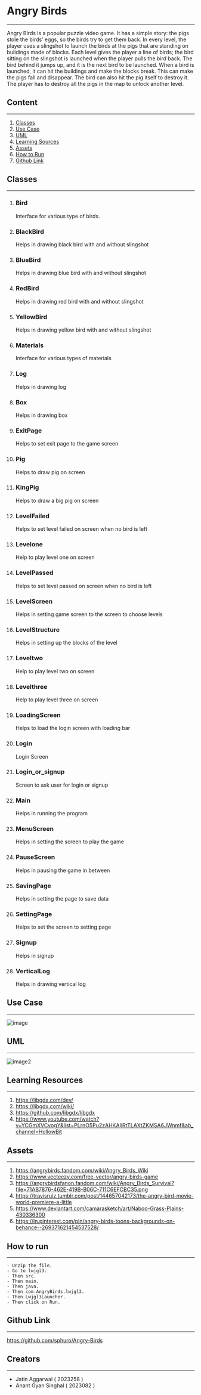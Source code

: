 # Angry Birds
___
Angry Birds is a popular puzzle video game. It has a simple story: the pigs stole the birds’ eggs, so the birds try
to get them back. In every level, the player uses a slingshot to launch the birds at the pigs that are standing on
buildings made of blocks. Each level gives the player a line of birds; the bird sitting on the slingshot is launched
when the player pulls the bird back. The bird behind it jumps up, and it is the next bird to be launched.
When a bird is launched, it can hit the buildings and make the blocks break. This can make the pigs fall
and disappear. The bird can also hit the pig itself to destroy it. The player has to destroy all the pigs in the
map to unlock another level.

## Content
___
1. [Classes](#classes)
2. [Use Case](#use-case)
3. [UML](#UML)
4. [Learning Sources](#Leaning-Resources)
5. [Assets](#Assets)
6. [How to Run](#how-to-run)
7. [Github Link](#Github-Link)

## Classes
___
1. ### Bird
   Interface for various type of birds.
2. ### BlackBird
   Helps in drawing black bird with and without slingshot
3. ### BlueBird
   Helps in drawing blue bird with and without slingshot
4. ### RedBird
   Helps in drawing red bird with and without slingshot
5. ### YellowBird
   Helps in drawing yellow bird with and without slingshot
6. ### Materials
   Interface for various types of materials
7. ### Log
   Helps in drawing log
8. ### Box
   Helps in drawing box
9. ### ExitPage
   Helps to set exit page to the game screen
10. ### Pig
    Helps to draw pig on screen
11. ### KingPig
    Helps to draw a big pig on screen
12. ### LevelFailed
    Helps to set level failed on screen when no bird is left
13. ### Levelone
    Help to play level one on screen
14. ### LevelPassed
    Helps to set level passed on screen when no bird is left
15. ### LevelScreen
    Helps in setting game screen to the screen to choose levels
16. ### LevelStructure
    Helps in setting up the blocks of the level
17. ### Leveltwo
    Help to play level two on screen
18. ### Levelthree
    Help to play level three on screen
19. ### LoadingScreen
    Helps to load the login screen with loading bar
20. ### Login
    Login Screen
21. ### Login_or_signup
    Screen to ask user for login or signup
22. ### Main
    Helps in running the program
23. ### MenuScreen
    Helps in setting the screen to play the game
24. ### PauseScreen
    Helps in pausing the game in between
25. ### SavingPage
    Helps in setting the page to save data
26. ### SettingPage
    Helps to set the screen to setting page
27. ### Signup
    Helps in signup
28. ### VerticalLog
    Helps in drawing vertical log

## Use Case
___
![image](usecase.png)

## UML
___
![image2](UML_class_Diagrma_2.png)

## Learning Resources
___
1. https://libgdx.com/dev/
2. https://libgdx.com/wiki/
3. https://github.com/libgdx/libgdx
4. https://www.youtube.com/watch?v=YCGmXVCvogY&list=PLrnO5Pu2zAHKAIjRtTLAXtZKMSA6JWnmf&ab_channel=HollowBit

## Assets
___
1. https://angrybirds.fandom.com/wiki/Angry_Birds_Wiki
2. https://www.vecteezy.com/free-vector/angry-birds-game
3. https://angrybirdsfanon.fandom.com/wiki/Angry_Birds_Survival?file=71AB7876-462E-419B-B06C-711C6EFCBC35.png
4. https://travisruiz.tumblr.com/post/144657042173/the-angry-bird-movie-world-premiere-a-little
5. https://www.deviantart.com/camarasketch/art/Naboo-Grass-Plains-430336300
6. https://in.pinterest.com/pin/angry-birds-toons-backgrounds-on-behance--269371621454537528/

## How to run
___
```
- Unzip the file.
- Go to lwjgl3.
- Then src.
- Then main.
- Then java.
- Then com.AngryBirds.lwjgl3.
- Then Lwjgl3Launcher.
- Then click on Run.
```
## Github Link
____
https://github.com/sphuro/Angry-Birds

## Creators
___
- Jatin Aggarwal ( 2023258 )
- Anant Gyan Singhal ( 2023082 )
